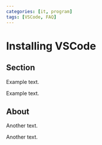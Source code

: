 ```yaml
---
categories: [it, program]
tags: [VSCode, FAQ]
---
```


# Installing VSCode

## Section

Example text.

Example text.

## About

Another text.

Another text.
